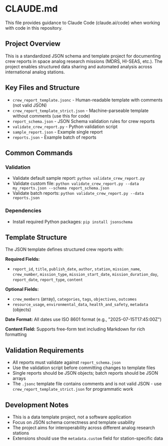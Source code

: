 # CLAUDE.md

This file provides guidance to Claude Code (claude.ai/code) when working with code in this repository.

## Project Overview

This is a standardized JSON schema and template project for documenting crew reports in space analog research missions (MDRS, HI-SEAS, etc.). The project enables structured data sharing and automated analysis across international analog stations.

## Key Files and Structure

- `crew_report_template.jsonc` - Human-readable template with comments (not valid JSON)
- `crew_report_template_strict.json` - Machine-parseable template without comments (use this for code)
- `report_schema.json` - JSON Schema validation rules for crew reports
- `validate_crew_report.py` - Python validation script
- `sample_report.json` - Example single report
- `reports.json` - Example batch of reports

## Common Commands

### Validation
- Validate default sample report: `python validate_crew_report.py`
- Validate custom file: `python validate_crew_report.py --data my_reports.json --schema report_schema.json`
- Validate batch reports: `python validate_crew_report.py --data reports.json`

### Dependencies
- Install required Python packages: `pip install jsonschema`

## Template Structure

The JSON template defines structured crew reports with:

**Required Fields:**
- `report_id`, `title`, `publish_date`, `author`, `station`, `mission_name`, `crew_number`, `mission_type`, `mission_start_date`, `mission_duration_day`, `report_date`, `report_type`, `content`

**Optional Fields:**
- `crew_members` (array), `categories`, `tags`, `objectives`, `outcomes`  
- `resource_usage`, `environmental_data`, `health_and_safety`, `metadata` (objects)

**Date Format:** All dates use ISO 8601 format (e.g., "2025-07-15T17:45:00Z")

**Content Field:** Supports free-form text including Markdown for rich formatting

## Validation Requirements

- All reports must validate against `report_schema.json`
- Use the validation script before committing changes to template files
- Single reports should be JSON objects; batch reports should be JSON arrays
- The `.jsonc` template file contains comments and is not valid JSON - use `crew_report_template_strict.json` for programmatic work

## Development Notes

- This is a data template project, not a software application
- Focus on JSON schema correctness and template usability
- The project aims for interoperability across different analog research stations
- Extensions should use the `metadata.custom` field for station-specific data